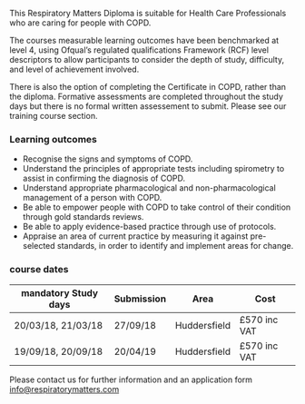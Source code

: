 This Respiratory Matters Diploma is suitable for Health Care Professionals who are caring for people with COPD.

The courses measurable learning outcomes have been benchmarked at level 4, using Ofqual’s regulated qualifications Framework (RCF) level descriptors to allow participants to consider the depth of study, difficulty, and level of achievement involved. 

There is also the option of completing the Certificate in COPD, rather than the diploma. Formative assessments are completed throughout the study days but there is no formal written assessement to submit. Please see our training course section.

### Learning outcomes

* Recognise the signs and symptoms of COPD.
* Understand the principles of appropriate tests including spirometry to assist in confirming the diagnosis of COPD.
* Understand appropriate pharmacological and non-pharmacological management of a person with COPD.
* Be able to empower people with COPD to take control of their condition through gold standards reviews.
* Be able to apply evidence-based practice through use of protocols.
* Appraise an area of current practice by measuring it against pre-selected standards, in order to identify and implement   areas for change.

### course dates

| mandatory Study days  | Submission | Area           | Cost         |
|-----------------------|------------|----------------|--------------| 
|20/03/18, 21/03/18     | 27/09/18   | Huddersfield   | £570 inc VAT | 
|19/09/18, 20/09/18     | 20/04/19   | Huddersfield   | £570 inc VAT | 

Please contact us for further information and an application form info@respiratorymatters.com
